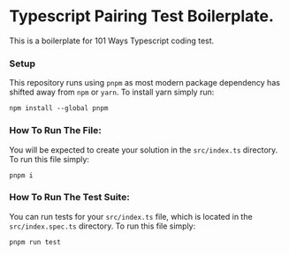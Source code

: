 # Typescript Pairing Test Boilerplate.

This is a boilerplate for 101 Ways Typescript coding test.

### Setup
This repository runs using `pnpm` as most modern package dependency has shifted away from `npm` or `yarn`. To install yarn simply run:

`npm install --global pnpm`

### How To Run The File:
You will be expected to create your solution in the `src/index.ts` directory. To run this file simply:

`pnpm i`

### How To Run The Test Suite:
You can run tests for your `src/index.ts` file, which is located in the `src/index.spec.ts` directory. To run this file simply:

`pnpm run test`
